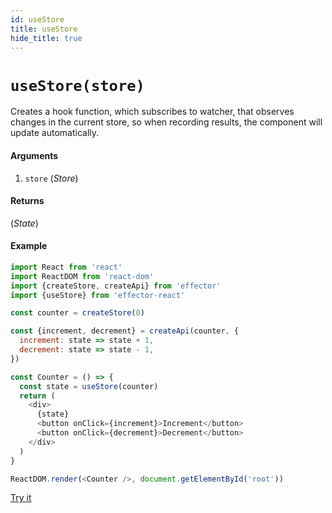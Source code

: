 ```yaml
---
id: useStore
title: useStore
hide_title: true
---
```


# `useStore(store)`

Creates a hook function, which subscribes to watcher, that observes changes in the current store, so when recording results, the component will update automatically.

#### Arguments

1. `store` (_Store_)

#### Returns

(_State_)

#### Example

```js try
import React from 'react'
import ReactDOM from 'react-dom'
import {createStore, createApi} from 'effector'
import {useStore} from 'effector-react'

const counter = createStore(0)

const {increment, decrement} = createApi(counter, {
  increment: state => state + 1,
  decrement: state => state - 1,
})

const Counter = () => {
  const state = useStore(counter)
  return (
    <div>
      {state}
      <button onClick={increment}>Increment</button>
      <button onClick={decrement}>Decrement</button>
    </div>
  )
}

ReactDOM.render(<Counter />, document.getElementById('root'))
```

[Try it](https://share.effector.dev/4aFc0s3d)
